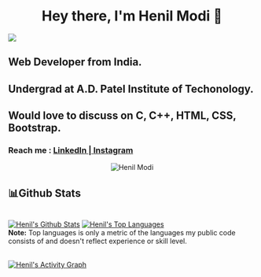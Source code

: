 
<h1 align="center"> Hey there, I'm Henil Modi 👋</h1>
<img src="https://komarev.com/ghpvc/?username=henilmodi&label=PROFILE+VIEWS">

<h2><strong>Web Developer from India.</strong></h2>
<h2>Undergrad at A.D. Patel Institute of Techonology.</h2>

<h2>Would love to discuss on <strong>C, C++, HTML, CSS, Bootstrap.</strong></h2>
<h3>Reach me : <a href="https://www.linkedin.com/in/henilmodi/" target="_blank"> LinkedIn | </a> <a href="https://www.instagram.com/henil_modi/" target="_blank">Instagram</a></h3>

<p align="center">
  <img src="https://github-readme-stats.vercel.app/api?username=henilmodi&show_icons=true" alt ="Henil Modi">
</p>

## 📊Github Stats

  <br/>
    <a href="https://github.com/henilmodi/github-readme-stats"><img alt="Henil's Github Stats" src="https://github-readme-stats.vercel.app/api?username=henilmodi&show_icons=true&count_private=true&theme=react&hide_border=true&bg_color=0D1117" /></a>
  <a href="https://github.com/henilmodi/github-readme-stats"><img alt="Henil's Top Languages" src="https://github-readme-stats.vercel.app/api/top-langs/?username=henilmodi&langs_count=8&count_private=true&layout=compact&theme=react&hide_border=true&bg_color=0D1117" /></a>
  <br/>
  <b>Note:</b> Top languages is only a metric of the languages my public code consists of and doesn't reflect experience or skill level.
  
<br/>
<br/>

<a href="https://github.com/henilmodi/github-readme-activity-graph"><img alt="Henil's Activity Graph" src="https://activity-graph.herokuapp.com/graph?username=henilmodi&bg_color=0D1117&color=5BCDEC&line=5BCDEC&point=FFFFFF&hide_border=true" /></a>
<br/>

